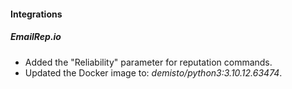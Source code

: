 
#### Integrations

##### EmailRep.io

- Added the "Reliability" parameter for reputation commands. 
- Updated the Docker image to: *demisto/python3:3.10.12.63474*.

